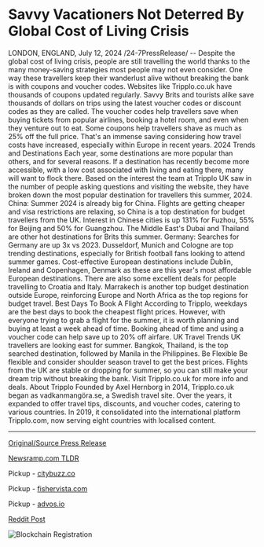# Savvy Vacationers Not Deterred By Global Cost of Living Crisis

LONDON, ENGLAND, July 12, 2024 /24-7PressRelease/ -- Despite the global cost of living crisis, people are still travelling the world thanks to the many money-saving strategies most people may not even consider. One way these travellers keep their wanderlust alive without breaking the bank is with coupons and voucher codes. Websites like Tripplo.co.uk have thousands of coupons updated regularly. Savvy Brits and tourists alike save thousands of dollars on trips using the latest voucher codes or discount codes as they are called.  The voucher codes help travellers save when buying tickets from popular airlines, booking a hotel room, and even when they venture out to eat. Some coupons help travellers shave as much as 25% off the full price. That's an immense saving considering how travel costs have increased, especially within Europe in recent years.   2024 Trends and Destinations  Each year, some destinations are more popular than others, and for several reasons. If a destination has recently become more accessible, with a low cost associated with living and eating there, many will want to flock there.   Based on the interest the team at Tripplo UK saw in the number of people asking questions and visiting the website, they have broken down the most popular destination for travellers this summer, 2024.   China: Summer 2024 is already big for China. Flights are getting cheaper and visa restrictions are relaxing, so China is a top destination for budget travellers from the UK. Interest in Chinese cities is up 131% for Fuzhou, 55% for Beijing and 50% for Guangzhou. The Middle East's Dubai and Thailand are other hot destinations for Brits this summer.   Germany: Searches for Germany are up 3x vs 2023. Dusseldorf, Munich and Cologne are top trending destinations, especially for British football fans looking to attend summer games.  Cost-effective European destinations include Dublin, Ireland and Copenhagen, Denmark as these are this year's most affordable European destinations. There are also some excellent deals for people travelling to Croatia and Italy.  Marrakech is another top budget destination outside Europe, reinforcing Europe and North Africa as the top regions for budget travel.  Best Days To Book A Flight  According to Tripplo, weekdays are the best days to book the cheapest flight prices. However, with everyone trying to grab a flight for the summer, it is worth planning and buying at least a week ahead of time. Booking ahead of time and using a voucher code can help save up to 20% off airfare.   UK Travel Trends  UK travellers are looking east for summer. Bangkok, Thailand, is the top searched destination, followed by Manila in the Philippines.  Be Flexible  Be flexible and consider shoulder season travel to get the best prices. Flights from the UK are stable or dropping for summer, so you can still make your dream trip without breaking the bank.  Visit Tripplo.co.uk for more info and deals.  About Tripplo  Founded by Axel Hernborg in 2014, Tripplo.co.uk began as vadkanmangöra.se, a Swedish travel site. Over the years, it expanded to offer travel tips, discounts, and voucher codes, catering to various countries. In 2019, it consolidated into the international platform Tripplo.com, now serving eight countries with localised content. 

---

[Original/Source Press Release](https://www.24-7pressrelease.com/press-release/512435/savvy-vacationers-not-deterred-by-global-cost-of-living-crisis)
                    

[Newsramp.com TLDR](https://newsramp.com/curated-news/travellers-saving-big-with-voucher-codes-for-summer-2024/6b552c1c0cc2b178d723bdceaddb4945) 


Pickup - [citybuzz.co](https://citybuzz.co/2024/07/12/global-travelers-defy-cost-of-living-crisis-with-savvy-savings-strategies)

Pickup - [fishervista.com](https://fishervista.com/en/savvy-travellers-navigate-global-cost-of-living-crisis-with-coupons-and-voucher-codes/20244910)

Pickup - [advos.io](https://advos.io/en/savvy-travellers-use-coupons-and-vouchers-to-beat-global-cost-of-living-crisis/20244910)
 



[Reddit Post](https://www.reddit.com/r/Business_NewsRamp/comments/1e1bewr/travellers_saving_big_with_voucher_codes_for/) 



![Blockchain Registration](https://cdn.newsramp.app/24-7PressRelease/qrcode/247/12/keepJ7SB.webp)